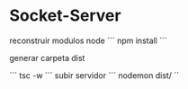 

# Socket-Server

reconstruir modulos node
´´´
    npm install
´´´

generar carpeta dist

´´´
tsc -w
´´´
subir servidor
´´´
    nodemon dist/
´´
